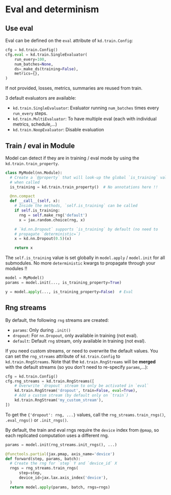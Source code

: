 # Eval and determinism

## Use eval

Eval can be defined on the `eval` attribute of `kd.train.Config`:

```python
cfg = kd.train.Config()
cfg.eval = kd.train.SingleEvaluator(
    run_every=100,
    num_batches=None,
    ds=_make_ds(training=False),
    metrics={},
)
```

If not provided, losses, metrics, summaries are reused from train.

3 default evaluators are available:

*   `kd.train.SingleEvaluator`: Evaluator running `num_batches` times every
    `run_every` steps.
*   `kd.train.MultiEvaluator`: To have multiple eval (each with individual
    metrics, schedule,...)
*   `kd.train.NoopEvaluator`: Disable evaluation

## Train / eval in Module

Model can detect if they are in training / eval mode by using the
`kd.train.train_property`.

```python
class MyModel(nn.Module):
  # Create a `@property` that will look-up the global `is_training` value
  # when called
  is_training = kd.train.train_property()  # No annotations here !!

  @nn.compact
  def __call__(self, x):
    # Inside the methods, `self.is_training` can be called
    if self.is_training:
      rng = self.make_rng('default')
      x = jax.random.choice(rng, x)

    # `kd.nn.Dropout` supports `is_training` by default (no need to
    # propagate `deterministic=`)
    x = kd.nn.Dropout(0.5)(x)

    return x
```

The `self.is_training` value is set globally in `model.apply` / `model.init` for
all submodules. No more `deterministic` kwargs to propagate through your modules
!!

```python
model = MyModel()
params = model.init(..., is_training_property=True)

y = model.apply(..., is_training_property=False)  # Eval
```

## Rng streams

By default, the following `rng` streams are created:

*   `params`: Only during `.init()`
*   `dropout`: For `nn.Dropout`, only available in training (not eval).
*   `default`: Default `rng` stream, only available in training (not eval).

If you need custom streams, or need to overwrite the default values. You can set
the `rng_streams` attribute of `kd.train.Config` to `kd.train.RngStreams`. Note
that the `kd.train.RngStreams` will be **merged** with the default streams (so
you don't need to re-specify `params`,...):

```python
cfg = kd.train.Config()
cfg.rng_streams = kd.train.RngStreams([
    # Overwrite `dropout` stream to only be activated in `eval`
    kd.train.RngStream('dropout', train=False, eval=True),
    # Add a custom stream (by default only on `train`)
    kd.train.RngStream('my_custom_stream'),
])
```

To get the `{'dropout': rng, ...}` values, call the `rng_streams.train_rngs()`,
`.eval_rngs()` or `.init_rngs()`.

By default, the train and eval rngs require the `device` index from `@pmap`, so
each replicated computation uses a different rng.

```python
params = model.init(rng_streams.init_rngs(), ...)

@functools.partial(jax.pmap, axis_name='device')
def forward(step, params, batch):
  # Create the rng for `step` Y and `device_id` X
  rngs = rng_streams.train_rngs(
      step=step,
      device_id=jax.lax.axis_index('device'),
  )
  return model.apply(params, batch, rngs=rngs)
```
